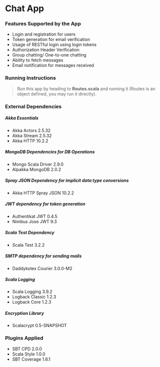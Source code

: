 # Chat App

### Features Supported by the App
- Login and registration for users
- Token generation for email verification
- Usage of RESTful login using login tokens
- Authorization Header Verification
- Group chatting/ One-to-one chatting
- Ability to fetch messages
- Email notification for messages received


### Running Instructions
> Run this app by heading to __Routes.scala__ and running it (Routes is an object defined, you may run it directly).

### External Dependencies

##### Akka Essentials
- Akka Actors 2.5.32
- Akka Stream 2.5.32
- Akka HTTP 10.2.2

##### MongoDB Dependencies for DB Operations
- Mongo Scala Driver 2.9.0
- Alpakka MongoDB 2.0.2

##### Spray JSON Dependency for implicit data type conversions
- Akka HTTP Spray JSON 10.2.2

##### JWT dependency for token generation
- Authentikat JWT 0.4.5
- Nimbus Jose JWT 9.3

##### Scala Test Dependency
- Scala Test 3.2.2

##### SMTP dependency for sending mails
- Daddykotex Courier 3.0.0-M2

##### Scala Logging
- Scala Logging 3.9.2
- Logback Classic 1.2.3
- Logback Core 1.2.3

##### Encryption Library
- Scalacrypt 0.5-SNAPSHOT

### Plugins Applied
- SBT CPD 2.0.0
- Scala Style 1.0.0
- SBT Coverage 1.6.1

